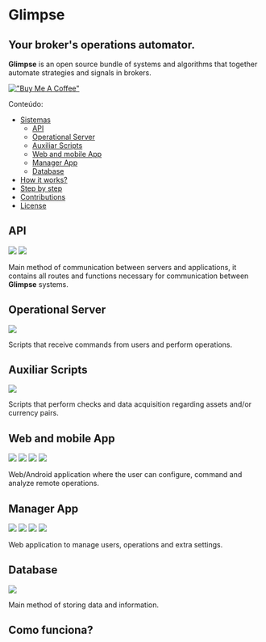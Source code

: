 # Glimpse

## Your broker's operations automator.

**Glimpse** is an open source bundle of systems and algorithms that together automate strategies and signals in brokers.

[!["Buy Me A Coffee"](https://www.buymeacoffee.com/assets/img/custom_images/purple_img.png)](https://www.buymeacoffee.com/crimsonsunrise)

Conteúdo:

* [Sistemas](#api)
    * [API](#api)
    * [Operational Server](#operational-server)
    * [Auxiliar Scripts](#auxiliar-scripts)
    * [Web and mobile App](#app)
    * [Manager App](#manager)
    * [Database](#database)
* [How it works?](#how-it-works)
* [Step by step](#step-by-step)
* [Contributions](#contributions)
* [License](#license)

<a name="api"></a>
## API

![](https://img.shields.io/badge/Flask-informational?style=flat-square&logo=Flask&logoColor=white&color=black)
![](https://img.shields.io/badge/Python-informational?style=flat-square&logo=Python&logoColor=white&color=407CB0)

Main method of communication between servers and applications, it contains all routes and functions necessary for communication between **Glimpse** systems.

<a name="operational-server"></a>
## Operational Server

![](https://img.shields.io/badge/Python-informational?style=flat-square&logo=Python&logoColor=white&color=407CB0)

Scripts that receive commands from users and perform operations.

<a name="auxiliar-scripts"></a>
## Auxiliar Scripts

![](https://img.shields.io/badge/Python-informational?style=flat-square&logo=Python&logoColor=white&color=407CB0)

Scripts that perform checks and data acquisition regarding assets and/or currency pairs.

<a name="app"></a>
## Web and mobile App

![](https://img.shields.io/badge/React-informational?style=flat-square&logo=React&logoColor=white&color=5ED3F3)
![](https://img.shields.io/badge/Typescript-informational?style=flat-square&logo=Typescript&logoColor=white&color=2F74C0)
![](https://img.shields.io/badge/Html-informational?style=flat-square&logo=HTML5&logoColor=white&color=DD4B25)
![](https://img.shields.io/badge/Css-informational?style=flat-square&logo=CSS3&logoColor=white&color=026EB4)

Web/Android application where the user can configure, command and analyze remote operations.

<a name="manager"></a>
## Manager App

![](https://img.shields.io/badge/React-informational?style=flat-square&logo=React&logoColor=white&color=5ED3F3)
![](https://img.shields.io/badge/Typescript-informational?style=flat-square&logo=Typescript&logoColor=white&color=2F74C0)
![](https://img.shields.io/badge/Html-informational?style=flat-square&logo=HTML5&logoColor=white&color=DD4B25)
![](https://img.shields.io/badge/Css-informational?style=flat-square&logo=CSS3&logoColor=white&color=026EB4)

Web application to manage users, operations and extra settings.

<a name="database"></a>
## Database

![](https://img.shields.io/badge/MongoDB-informational?style=flat-square&logo=MongoDB&logoColor=white&color=118D4D)

Main method of storing data and information.


<a name="how-it-works"></a>
## Como funciona?


